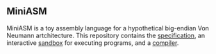 MiniASM
-------

MiniASM is a toy assembly language for a hypothetical big-endian Von Neumann artchitecture. This repository contains the [specification](mini-asm-spec.pdf), an interactive [sandbox](http://ars.me/mini-asm) for executing programs, and a [compiler](compiler.py).
